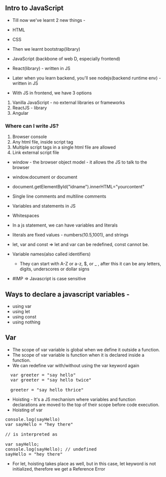 ## Intro to JavaScript


- Till now we've learnt 2 new things -
 - HTML
 - CSS

- Then we learnt bootstrap(library)

- JavaScript (backbone of web D, especially frontend)

- React(library) - written in JS

- Later when you learn backend, you'll see nodejs(backend runtime env) - written in JS


- With JS in frontend, we have 3 options
 1. Vanilla JavaScript - no external libraries or frameworks
 2. ReactJS - library
 3. Angular


### Where can I write JS?

1. Browser console
2. Any html file, inside script tag
3. Multiple script tags in a single html file are allowed
4. Link external script file

- window - the browser object model - it allows the JS to talk to the browser
- window.document or document
- document.getElementById("idname").innerHTML="yourcontent"
- Single line comments and multiline comments
- Variables and statements in JS
- Whitespaces

- In a js statement, we can have variables and literals
- literals are fixed values - numbers(10.5,1001), and strings

- let, var and const => let and var can be redefined, const cannot be.
- Variable names(also called identifiers)
  - They can start with A-Z or a-z, $, or _ , after this it can be any letters, digits, underscores or dollar signs

- #IMP => Javascript is case sensitive

## Ways to declare a javascript variables - 
 - using var
 - using let
 - using const
 - using nothing

## Var
- The scope of var variable is global when we define it outside a function. 
- The scope of var variable is function when it is declared inside a function.
- We can redefine var with/without using the var keyword again
<pre>
  var greeter = "say hello"
  var greeter = "say hello twice"

  greeter = "say hello thrice"
</pre>
- Hoisting  - It's a JS mechanism where variables and function declarations are moved to the top of their scope before code execution.
- Hoisting of var 
<pre>
console.log(sayHello)
var sayHello = "hey there"

// is interpreted as

var sayHello;
console.log(sayHello); // undefined
sayHello = "hey there"
</pre>

- For let, hoisting takes place as well, but in this case, let keyword is not initialized, therefore we get a Reference Error



